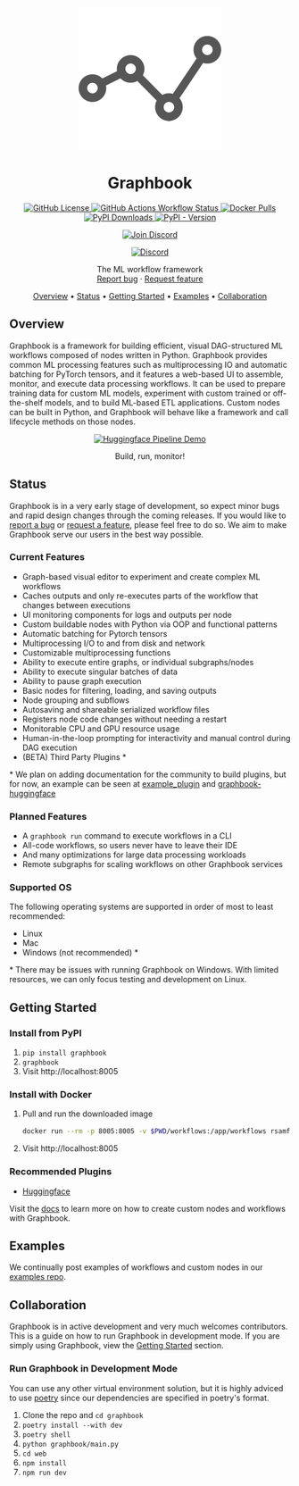 <p align="center">
  <a href="https://graphbook.ai">
    <img src="docs/_static/graphbook.png" alt="Logo" width=256>
  </a>

  <h1 align="center">Graphbook</h1>

  <p align="center">
    <a href="https://github.com/graphbookai/graphbook/blob/main/LICENSE">
      <img alt="GitHub License" src="https://img.shields.io/github/license/graphbookai/graphbook">
    </a>
    <a href="https://github.com/graphbookai/graphbook/actions/workflows/pypi.yml">
      <img alt="GitHub Actions Workflow Status" src="https://img.shields.io/github/actions/workflow/status/graphbookai/graphbook/pypi.yml">
    </a>
    <a href="https://hub.docker.com/r/rsamf/graphbook">
      <img alt="Docker Pulls" src="https://img.shields.io/docker/pulls/rsamf/graphbook">
    </a>
    <a href="https://www.pepy.tech/projects/graphbook">
      <img alt="PyPI Downloads" src="https://static.pepy.tech/badge/graphbook">
    </a>
    <a href="https://pypi.org/project/graphbook/">
      <img alt="PyPI - Version" src="https://img.shields.io/pypi/v/graphbook">
    </a>
  </p>
  <div align="center">
    <a href="https://discord.gg/XukMUDmjnt">
      <img alt="Join Discord" src="https://img.shields.io/badge/Join%20our%20Discord-5865F2?style=for-the-badge&logo=discord&logoColor=white">
    </a>
  </div>
  <p align="center">
    <a href="https://discord.gg/XukMUDmjnt">
      <img alt="Discord" src="https://img.shields.io/discord/1199855707567177860">
    </a>
  </p>

  <p align="center">
    The ML workflow framework
    <br>
    <a href="https://github.com/graphbookai/graphbook/issues/new?template=bug_report.md&labels=bug">Report bug</a>
    ·
    <a href="https://github.com/graphbookai/graphbook/issues/new?template=feature_request.md&labels=enhancement">Request feature</a>
  </p>

  <p align="center">
    <a href="#overview">Overview</a> •
    <a href="#status">Status</a> •
    <a href="#getting-started">Getting Started</a> •
    <a href="#examples">Examples</a> •
    <a href="#collaboration">Collaboration</a>
  </p>
</p>

## Overview
Graphbook is a framework for building efficient, visual DAG-structured ML workflows composed of nodes written in Python. Graphbook provides common ML processing features such as multiprocessing IO and automatic batching for PyTorch tensors, and it features a web-based UI to assemble, monitor, and execute data processing workflows. It can be used to prepare training data for custom ML models, experiment with custom trained or off-the-shelf models, and to build ML-based ETL applications. Custom nodes can be built in Python, and Graphbook will behave like a framework and call lifecycle methods on those nodes.

<p align="center">
  <a href="https://graphbook.ai">
    <img src="https://media.githubusercontent.com/media/rsamf/public/main/docs/overview/huggingface-pipeline-demo.gif" alt="Huggingface Pipeline Demo" width="512">
  </a>
  <div align="center">Build, run, monitor!</div>
</p>

## Status
Graphbook is in a very early stage of development, so expect minor bugs and rapid design changes through the coming releases. If you would like to [report a bug](https://github.com/graphbookai/graphbook/issues/new?template=bug_report.md&labels=bug) or [request a feature](https://github.com/graphbookai/graphbook/issues/new?template=feature_request.md&labels=enhancement), please feel free to do so. We aim to make Graphbook serve our users in the best way possible.

### Current Features
- ​​Graph-based visual editor to experiment and create complex ML workflows
- Caches outputs and only re-executes parts of the workflow that changes between executions
- UI monitoring components for logs and outputs per node
- Custom buildable nodes with Python via OOP and functional patterns
- Automatic batching for Pytorch tensors
- Multiprocessing I/O to and from disk and network
- Customizable multiprocessing functions
- Ability to execute entire graphs, or individual subgraphs/nodes
- Ability to execute singular batches of data
- Ability to pause graph execution
- Basic nodes for filtering, loading, and saving outputs
- Node grouping and subflows
- Autosaving and shareable serialized workflow files
- Registers node code changes without needing a restart
- Monitorable CPU and GPU resource usage
- Human-in-the-loop prompting for interactivity and manual control during DAG execution
- (BETA) Third Party Plugins *

\* We plan on adding documentation for the community to build plugins, but for now, an example can be seen at
[example_plugin](example_plugin) and
[graphbook-huggingface](https://github.com/graphbookai/graphbook-huggingface)

### Planned Features
- A `graphbook run` command to execute workflows in a CLI
- All-code workflows, so users never have to leave their IDE
- And many optimizations for large data processing workloads
- Remote subgraphs for scaling workflows on other Graphbook services

### Supported OS
The following operating systems are supported in order of most to least recommended:
- Linux
- Mac
- Windows (not recommended) *

\* There may be issues with running Graphbook on Windows. With limited resources, we can only focus testing and development on Linux.

## Getting Started
### Install from PyPI
1. `pip install graphbook`
1. `graphbook`
1. Visit http://localhost:8005

### Install with Docker
1. Pull and run the downloaded image
    ```bash
    docker run --rm -p 8005:8005 -v $PWD/workflows:/app/workflows rsamf/graphbook:latest
    ```
1. Visit http://localhost:8005

### Recommended Plugins
* [Huggingface](https://github.com/graphbookai/graphbook-huggingface)

Visit the [docs](https://docs.graphbook.ai) to learn more on how to create custom nodes and workflows with Graphbook.

## Examples
We continually post examples of workflows and custom nodes in our [examples repo](https://github.com/graphbookai/graphbook-examples).

## Collaboration
Graphbook is in active development and very much welcomes contributors. This is a guide on how to run Graphbook in development mode. If you are simply using Graphbook, view the [Getting Started](#getting-started) section.

### Run Graphbook in Development Mode
You can use any other virtual environment solution, but it is highly adviced to use [poetry](https://python-poetry.org/docs/) since our dependencies are specified in poetry's format.
1. Clone the repo and `cd graphbook`
1. `poetry install --with dev`
1. `poetry shell`
1. `python graphbook/main.py`
1. `cd web`
1. `npm install`
1. `npm run dev`
